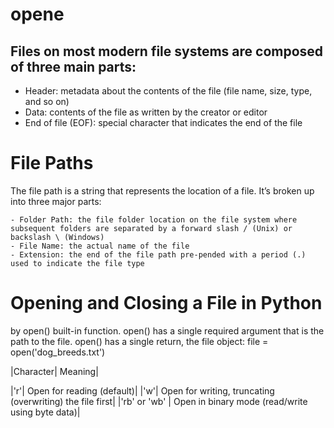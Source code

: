 # opene 
## Files on most modern file systems are composed of three main parts:

   - Header: metadata about the contents of the file (file name, size, type, and so on)
   - Data: contents of the file as written by the creator or editor
   - End of file (EOF): special character that indicates the end of the file
# File Paths
The file path is a string that represents the location of a file. It’s broken up into three major parts:

    - Folder Path: the file folder location on the file system where subsequent folders are separated by a forward slash / (Unix) or backslash \ (Windows)
    - File Name: the actual name of the file
    - Extension: the end of the file path pre-pended with a period (.) used to indicate the file type
# Opening and Closing a File in Python
by open() built-in function. open() has a single required argument that is the path to the file. open() has a single return, the file object:
file = open('dog_breeds.txt')

|Character| Meaning|

|'r'| 	Open for reading (default)|
|'w'| 	Open for writing, truncating (overwriting) the file first|
|'rb' or 'wb' |	Open in binary mode (read/write using byte data)|


